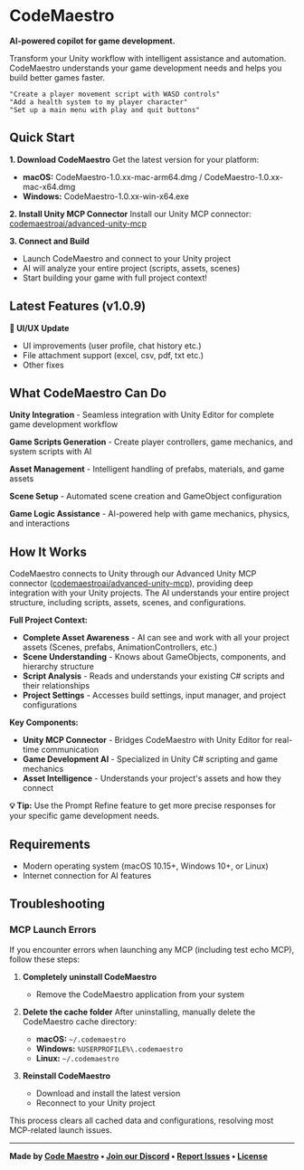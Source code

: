 # CodeMaestro
**AI-powered copilot for game development.**

Transform your Unity workflow with intelligent assistance and automation. CodeMaestro understands your game development needs and helps you build better games faster.

```
"Create a player movement script with WASD controls"
"Add a health system to my player character" 
"Set up a main menu with play and quit buttons"
```

## Quick Start

**1. Download CodeMaestro**
Get the latest version for your platform:
- **macOS:** CodeMaestro-1.0.xx-mac-arm64.dmg / CodeMaestro-1.0.xx-mac-x64.dmg
- **Windows:** CodeMaestro-1.0.xx-win-x64.exe

**2. Install Unity MCP Connector**
Install our Unity MCP connector: [codemaestroai/advanced-unity-mcp](https://github.com/codemaestroai/advanced-unity-mcp)

**3. Connect and Build**
- Launch CodeMaestro and connect to your Unity project
- AI will analyze your entire project (scripts, assets, scenes)
- Start building your game with full project context!

## Latest Features (v1.0.9)

**🚀 UI/UX Update**
- UI improvements (user profile, chat history etc.)
- File attachment support (excel, csv, pdf, txt etc.)
- Other fixes

## What CodeMaestro Can Do

**Unity Integration** - Seamless integration with Unity Editor for complete game development workflow

**Game Scripts Generation** - Create player controllers, game mechanics, and system scripts with AI

**Asset Management** - Intelligent handling of prefabs, materials, and game assets

**Scene Setup** - Automated scene creation and GameObject configuration

**Game Logic Assistance** - AI-powered help with game mechanics, physics, and interactions


## How It Works

CodeMaestro connects to Unity through our Advanced Unity MCP connector ([codemaestroai/advanced-unity-mcp](https://github.com/codemaestroai/advanced-unity-mcp)), providing deep integration with your Unity projects. The AI understands your entire project structure, including scripts, assets, scenes, and configurations.

**Full Project Context:**
- **Complete Asset Awareness** - AI can see and work with all your project assets (Scenes, prefabs, AnimationControllers, etc.)
- **Scene Understanding** - Knows about GameObjects, components, and hierarchy structure
- **Script Analysis** - Reads and understands your existing C# scripts and their relationships
- **Project Settings** - Accesses build settings, input manager, and project configurations

**Key Components:**
- **Unity MCP Connector** - Bridges CodeMaestro with Unity Editor for real-time communication
- **Game Development AI** - Specialized in Unity C# scripting and game mechanics  
- **Asset Intelligence** - Understands your project's assets and how they connect

**💡 Tip:** Use the Prompt Refine feature to get more precise responses for your specific game development needs.

## Requirements

- Modern operating system (macOS 10.15+, Windows 10+, or Linux)
- Internet connection for AI features

## Troubleshooting

### MCP Launch Errors

If you encounter errors when launching any MCP (including test echo MCP), follow these steps:

1. **Completely uninstall CodeMaestro**
   - Remove the CodeMaestro application from your system
   
2. **Delete the cache folder**
   After uninstalling, manually delete the CodeMaestro cache directory:
   - **macOS:** `~/.codemaestro`
   - **Windows:** `%USERPROFILE%\.codemaestro`
   - **Linux:** `~/.codemaestro`

3. **Reinstall CodeMaestro**
   - Download and install the latest version
   - Reconnect to your Unity project

This process clears all cached data and configurations, resolving most MCP-related launch issues.

---

**Made by [Code Maestro](https://www.code-maestro.com) • [Join our Discord](https://discord.gg/bsFRAqATXz) • [Report Issues](https://github.com/codemaestroai/codemaestro/issues) • [License](./LICENSE)**
